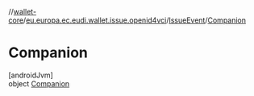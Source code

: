 //[wallet-core](../../../../index.md)/[eu.europa.ec.eudi.wallet.issue.openid4vci](../../index.md)/[IssueEvent](../index.md)/[Companion](index.md)

# Companion

[androidJvm]\
object [Companion](index.md)
